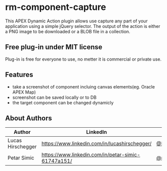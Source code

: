# rm-component-capture
This APEX Dynamic Action plugin allows use capture any part of your application using a simple jQuery selector. The output of the action is either a PNG image to be downloaded or a BLOB file in a collection.  

## Free plug-in under MIT license
Plug-in is free for everyone to use, no metter it is commercial or private use.

## Features
* take a screenshot of component incluing canvas elements(eg. Oracle APEX Map)
* screenshot can be saved locally or to DB
* the target component can be changed dynamicly

## About Authors
Author | LinkedIn | Twitter | E-mail
-------|-------|---------|-------
Lucas Hirschegger | https://www.linkedin.com/in/lucashirschegger/ | [@Lucas_Hir](https://twitter.com/Lucas_Hir) | lucas.hirschegger@rittmanmead.com
Petar Simic | https://www.linkedin.com/in/petar-simic-61747a151/ | [@petarsimic7](https://twitter.com/PetarSimic7) | petar.simic@rittmanmead.com

